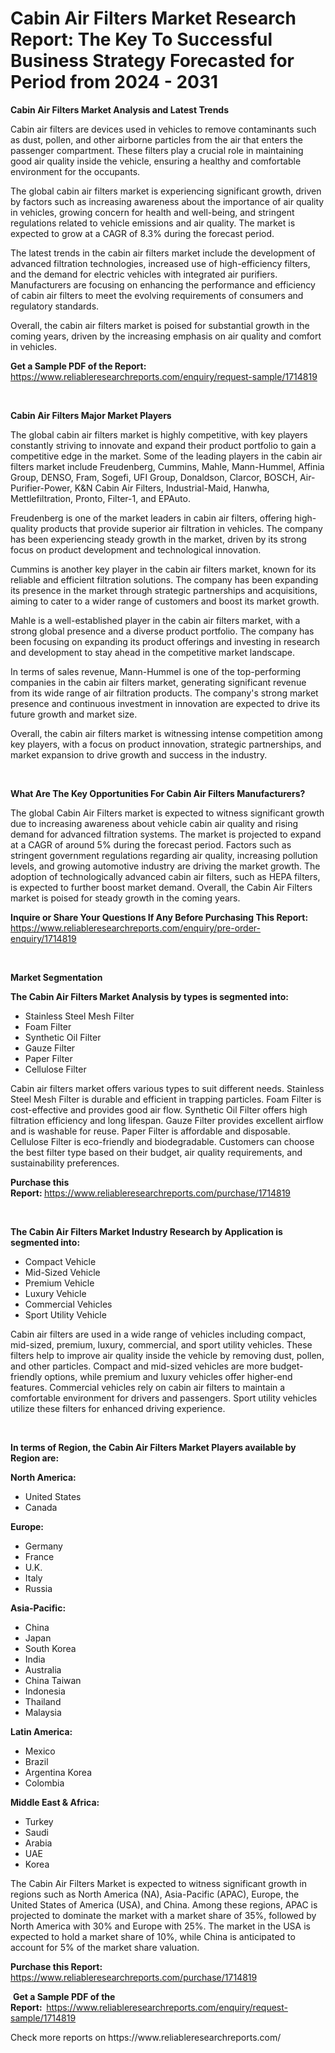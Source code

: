 <p><h1>Cabin Air Filters Market Research Report: The Key To Successful Business Strategy Forecasted for Period from 2024 - 2031</h1></p><p><strong>Cabin Air Filters Market Analysis and Latest Trends</strong></p>
<p><p>Cabin air filters are devices used in vehicles to remove contaminants such as dust, pollen, and other airborne particles from the air that enters the passenger compartment. These filters play a crucial role in maintaining good air quality inside the vehicle, ensuring a healthy and comfortable environment for the occupants.</p><p>The global cabin air filters market is experiencing significant growth, driven by factors such as increasing awareness about the importance of air quality in vehicles, growing concern for health and well-being, and stringent regulations related to vehicle emissions and air quality. The market is expected to grow at a CAGR of 8.3% during the forecast period.</p><p>The latest trends in the cabin air filters market include the development of advanced filtration technologies, increased use of high-efficiency filters, and the demand for electric vehicles with integrated air purifiers. Manufacturers are focusing on enhancing the performance and efficiency of cabin air filters to meet the evolving requirements of consumers and regulatory standards.</p><p>Overall, the cabin air filters market is poised for substantial growth in the coming years, driven by the increasing emphasis on air quality and comfort in vehicles.</p></p>
<p><strong>Get a Sample PDF of the Report:&nbsp;</strong> <a href="https://www.reliableresearchreports.com/enquiry/request-sample/1714819">https://www.reliableresearchreports.com/enquiry/request-sample/1714819</a></p>
<p>&nbsp;</p>
<p><strong>Cabin Air Filters Major Market Players</strong></p>
<p><p>The global cabin air filters market is highly competitive, with key players constantly striving to innovate and expand their product portfolio to gain a competitive edge in the market. Some of the leading players in the cabin air filters market include Freudenberg, Cummins, Mahle, Mann-Hummel, Affinia Group, DENSO, Fram, Sogefi, UFI Group, Donaldson, Clarcor, BOSCH, Air-Purifier-Power, K&N Cabin Air Filters, Industrial-Maid, Hanwha, Mettlefiltration, Pronto, Filter-1, and EPAuto.</p><p>Freudenberg is one of the market leaders in cabin air filters, offering high-quality products that provide superior air filtration in vehicles. The company has been experiencing steady growth in the market, driven by its strong focus on product development and technological innovation.</p><p>Cummins is another key player in the cabin air filters market, known for its reliable and efficient filtration solutions. The company has been expanding its presence in the market through strategic partnerships and acquisitions, aiming to cater to a wider range of customers and boost its market growth.</p><p>Mahle is a well-established player in the cabin air filters market, with a strong global presence and a diverse product portfolio. The company has been focusing on expanding its product offerings and investing in research and development to stay ahead in the competitive market landscape.</p><p>In terms of sales revenue, Mann-Hummel is one of the top-performing companies in the cabin air filters market, generating significant revenue from its wide range of air filtration products. The company's strong market presence and continuous investment in innovation are expected to drive its future growth and market size.</p><p>Overall, the cabin air filters market is witnessing intense competition among key players, with a focus on product innovation, strategic partnerships, and market expansion to drive growth and success in the industry.</p></p>
<p>&nbsp;</p>
<p><strong>What Are The Key Opportunities For Cabin Air Filters Manufacturers?</strong></p>
<p><p>The global Cabin Air Filters market is expected to witness significant growth due to increasing awareness about vehicle cabin air quality and rising demand for advanced filtration systems. The market is projected to expand at a CAGR of around 5% during the forecast period. Factors such as stringent government regulations regarding air quality, increasing pollution levels, and growing automotive industry are driving the market growth. The adoption of technologically advanced cabin air filters, such as HEPA filters, is expected to further boost market demand. Overall, the Cabin Air Filters market is poised for steady growth in the coming years.</p></p>
<p><strong>Inquire or Share Your Questions If Any Before Purchasing This Report:</strong> <a href="https://www.reliableresearchreports.com/enquiry/pre-order-enquiry/1714819">https://www.reliableresearchreports.com/enquiry/pre-order-enquiry/1714819</a></p>
<p>&nbsp;</p>
<p><strong>Market Segmentation</strong></p>
<p><strong>The Cabin Air Filters Market Analysis by types is segmented into:</strong></p>
<p><ul><li>Stainless Steel Mesh Filter</li><li>Foam Filter</li><li>Synthetic Oil Filter</li><li>Gauze Filter</li><li>Paper Filter</li><li>Cellulose Filter</li></ul></p>
<p><p>Cabin air filters market offers various types to suit different needs. Stainless Steel Mesh Filter is durable and efficient in trapping particles. Foam Filter is cost-effective and provides good air flow. Synthetic Oil Filter offers high filtration efficiency and long lifespan. Gauze Filter provides excellent airflow and is washable for reuse. Paper Filter is affordable and disposable. Cellulose Filter is eco-friendly and biodegradable. Customers can choose the best filter type based on their budget, air quality requirements, and sustainability preferences.</p></p>
<p><strong>Purchase this Report:&nbsp;</strong><a href="https://www.reliableresearchreports.com/purchase/1714819">https://www.reliableresearchreports.com/purchase/1714819</a></p>
<p>&nbsp;</p>
<p><strong>The Cabin Air Filters Market Industry Research by Application is segmented into:</strong></p>
<p><ul><li>Compact Vehicle</li><li>Mid-Sized Vehicle</li><li>Premium Vehicle</li><li>Luxury Vehicle</li><li>Commercial Vehicles</li><li>Sport Utility Vehicle</li></ul></p>
<p><p>Cabin air filters are used in a wide range of vehicles including compact, mid-sized, premium, luxury, commercial, and sport utility vehicles. These filters help to improve air quality inside the vehicle by removing dust, pollen, and other particles. Compact and mid-sized vehicles are more budget-friendly options, while premium and luxury vehicles offer higher-end features. Commercial vehicles rely on cabin air filters to maintain a comfortable environment for drivers and passengers. Sport utility vehicles utilize these filters for enhanced driving experience.</p></p>
<p>&nbsp;</p>
<p><strong>In terms of Region, the Cabin Air Filters Market Players available by Region are:</strong></p>
<p>
    <p> <strong> North America: </strong>
        <ul>
            <li>United States</li>
            <li>Canada</li>
        </ul>
        </p> 
    <p> <strong> Europe: </strong>
        <ul>
            <li>Germany</li>
            <li>France</li>
            <li>U.K.</li>
            <li>Italy</li>
            <li>Russia</li>
        </ul>
        </p> 
    <p> <strong> Asia-Pacific: </strong>
        <ul>
            <li>China</li>
            <li>Japan</li>
            <li>South Korea</li>
            <li>India</li>
            <li>Australia</li>
            <li>China Taiwan</li>
            <li>Indonesia</li>
            <li>Thailand</li>
            <li>Malaysia</li>
        </ul>
        </p> 
    <p> <strong> Latin America: </strong>
        <ul>
            <li>Mexico</li>
            <li>Brazil</li>
            <li>Argentina Korea</li>
            <li>Colombia</li>
        </ul>
        </p> 
    <p> <strong> Middle East & Africa: </strong>
        <ul>
            <li>Turkey</li>
            <li>Saudi</li>
            <li>Arabia</li>
            <li>UAE</li>
            <li>Korea</li>
        </ul>
    </p>
    </p>
<p><p>The Cabin Air Filters Market is expected to witness significant growth in regions such as North America (NA), Asia-Pacific (APAC), Europe, the United States of America (USA), and China. Among these regions, APAC is projected to dominate the market with a market share of 35%, followed by North America with 30% and Europe with 25%. The market in the USA is expected to hold a market share of 10%, while China is anticipated to account for 5% of the market share valuation.</p></p>
<p><strong>Purchase this Report: </strong><a href="https://www.reliableresearchreports.com/purchase/1714819">https://www.reliableresearchreports.com/purchase/1714819</a></p>
<p>&nbsp;<strong>Get a Sample PDF of the Report:&nbsp;&nbsp;</strong><a href="https://www.reliableresearchreports.com/enquiry/request-sample/1714819">https://www.reliableresearchreports.com/enquiry/request-sample/1714819</a></p>
<p><strong></strong></p>
<p>Check more reports on https://www.reliableresearchreports.com/</p>